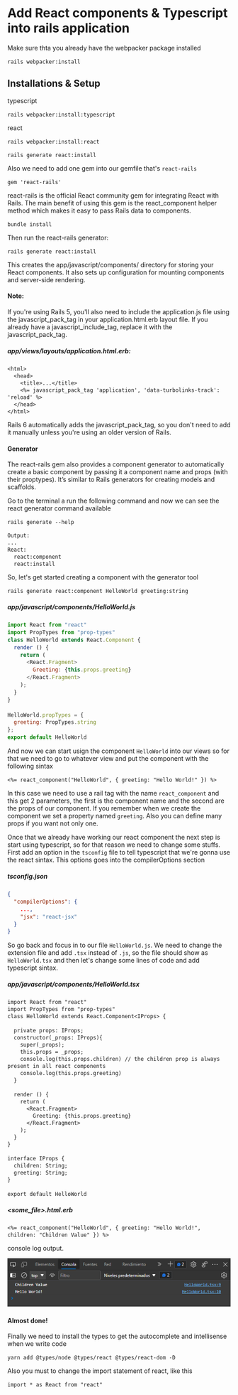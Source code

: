# Add React components & Typescript into rails application
Make sure thta you already have the webpacker package installed
```console
rails webpacker:install
```
## Installations & Setup
typescript
```console
rails webpacker:install:typescript
```
react
```console
rails webpacker:install:react
```
```console
rails generate react:install
```

Also we need to add one gem into our gemfile that's `react-rails`
```gemfile
gem 'react-rails'
```
react-rails is the official React community gem for integrating React with Rails. The main benefit of using this gem is the react_component helper method which makes it easy to pass Rails data to components.
```console
bundle install
```
Then run the react-rails generator:
```console
rails generate react:install
```
This creates the app/javascript/components/ directory for storing your React components. It also sets up configuration for mounting components and server-side rendering.
#### Note:
If you're using Rails 5, you'll also need to include the application.js file using the javascript_pack_tag in your application.html.erb layout file. If you already have a javascript_include_tag, replace it with the javascript_pack_tag.

##### _app/views/layouts/application.html.erb:_
```erb
<html>
  <head>
    <title>...</title>
    <%= javascript_pack_tag 'application', 'data-turbolinks-track': 'reload' %>
  </head>
</html>
```
Rails 6 automatically adds the javascript_pack_tag, so you don't need to add it manually unless you're using an older version of Rails.

#### Generator

The react-rails gem also provides a component generator to automatically create a basic component by passing it a component name and props (with their proptypes). It’s similar to Rails generators for creating models and scaffolds.

Go to the terminal a run the following command and now we can see the react generator command available
```console
rails generate --help
```
```console
Output:
...
React:
  react:component
  react:install
```
So, let's get started creating a component with the generator tool
```console
rails generate react:component HelloWorld greeting:string
```

##### _app/javascript/components/HelloWorld.js_
```js
import React from "react"
import PropTypes from "prop-types"
class HelloWorld extends React.Component {
  render () {
    return (
      <React.Fragment>
        Greeting: {this.props.greeting}
      </React.Fragment>
    );
  }
}

HelloWorld.propTypes = {
  greeting: PropTypes.string
};
export default HelloWorld
```
And now we can start usign the component `HelloWorld` into our views so for that we need to go to whatever view and put the component with the following sintax
```erb
<%= react_component("HelloWorld", { greeting: "Hello World!" }) %>
```
In this case we need to use a rail tag with the name `react_component` and this get 2 parameters, the first is the component name and the second are the props of our component. If you remember when we create the component we set a property named `greeting`. Also you can define many props if you want not only one.

Once that we already have working our react component the next step is start using typescript, so for that reason we need to change some stuffs.
First add an option in the `tsconfig` file to tell typescript that we're gonna use the react sintax. This options goes into the compilerOptions section

##### _tsconfig.json_
```json
{
  "compilerOptions": {
    ...,
    "jsx": "react-jsx"
  }
}
```

So go back and focus in to our file `HelloWorld.js`.
We need to change the extension file and add `.tsx` instead of `.js`, so the file should show as `HelloWorld.tsx` and then let's change some lines of code and add typescript sintax.

##### _app/javascript/components/HelloWorld.tsx_
```tsx
import React from "react"
import PropTypes from "prop-types"
class HelloWorld extends React.Component<IProps> {

  private props: IProps;
  constructor(_props: IProps){
    super(_props);
    this.props = _props;
    console.log(this.props.children) // the children prop is always present in all react components
    console.log(this.props.greeting)
  }

  render () {
    return (
      <React.Fragment>
        Greeting: {this.props.greeting}
      </React.Fragment>
    );
  }
}

interface IProps {
  children: String;
  greeting: String;
}

export default HelloWorld
```
##### _<some_file>.html.erb_
```erb
<%= react_component("HelloWorld", { greeting: "Hello World!", children: "Children Value" }) %>
```

console log output.

![hello-world-react](./app/assets/images/readme/HelloWorld.log.png)

#### Almost done!
Finally we need to install the types to get the autocomplete and intellisense when we write code
```console
yarn add @types/node @types/react @types/react-dom -D
```
Also you must to change the import statement of react, like this
```tsx
import * as React from "react"
```